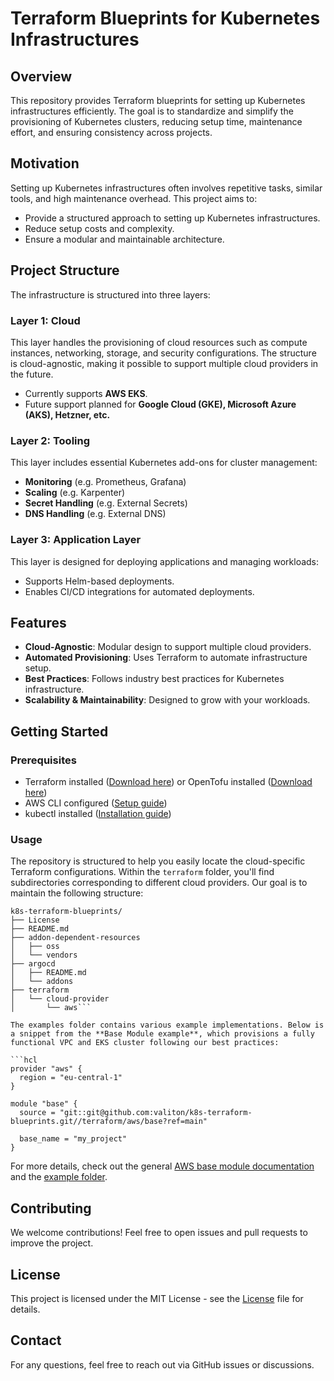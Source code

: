 # Terraform Blueprints for Kubernetes Infrastructures

## Overview

This repository provides Terraform blueprints for setting up Kubernetes infrastructures efficiently. The goal is to standardize and simplify the provisioning of Kubernetes clusters, reducing setup time, maintenance effort, and ensuring consistency across projects.

## Motivation

Setting up Kubernetes infrastructures often involves repetitive tasks, similar tools, and high maintenance overhead. This project aims to:

- Provide a structured approach to setting up Kubernetes infrastructures.
- Reduce setup costs and complexity.
- Ensure a modular and maintainable architecture.

## Project Structure

The infrastructure is structured into three layers:

### **Layer 1: Cloud**

This layer handles the provisioning of cloud resources such as compute instances, networking, storage, and security configurations. The structure is cloud-agnostic, making it possible to support multiple cloud providers in the future.

- Currently supports **AWS EKS**.
- Future support planned for **Google Cloud (GKE), Microsoft Azure (AKS), Hetzner, etc.**

### **Layer 2: Tooling**

This layer includes essential Kubernetes add-ons for cluster management:

- **Monitoring** (e.g. Prometheus, Grafana)
- **Scaling** (e.g. Karpenter)
- **Secret Handling** (e.g. External Secrets)
- **DNS Handling** (e.g. External DNS)

### **Layer 3: Application Layer**

This layer is designed for deploying applications and managing workloads:

- Supports Helm-based deployments.
- Enables CI/CD integrations for automated deployments.

## Features

- **Cloud-Agnostic**: Modular design to support multiple cloud providers.
- **Automated Provisioning**: Uses Terraform to automate infrastructure setup.
- **Best Practices**: Follows industry best practices for Kubernetes infrastructure.
- **Scalability & Maintainability**: Designed to grow with your workloads.

## Getting Started

### Prerequisites

- Terraform installed ([Download here](https://www.terraform.io/downloads.html)) or OpenTofu installed ([Download here](https://opentofu.org/docs/intro/install/]))
- AWS CLI configured ([Setup guide](https://docs.aws.amazon.com/cli/latest/userguide/install-cliv2.html))
- kubectl installed ([Installation guide](https://kubernetes.io/docs/tasks/tools/))

### Usage

The repository is structured to help you easily locate the cloud-specific Terraform configurations. Within the `terraform` folder, you'll find subdirectories corresponding to different cloud providers. Our goal is to maintain the following structure:

```
k8s-terraform-blueprints/
├── License
├── README.md
├── addon-dependent-resources
│   ├── oss
│   └── vendors
├── argocd
│   ├── README.md
│   └── addons
├── terraform
│   └── cloud-provider
│       └── aws```

The examples folder contains various example implementations. Below is a snippet from the **Base Module example**, which provisions a fully functional VPC and EKS cluster following our best practices:

```hcl
provider "aws" {
  region = "eu-central-1"
}

module "base" {
  source = "git::git@github.com:valiton/k8s-terraform-blueprints.git//terraform/aws/base?ref=main"
 
  base_name = "my_project"
}
```

For more details, check out the general [AWS base module documentation](./terraform/cloud-provideraws/base/) and the [example folder](./terraform/cloud-provider/aws/examples/).

## Contributing

We welcome contributions! Feel free to open issues and pull requests to improve the project.

## License

This project is licensed under the MIT License - see the [License](License) file for details.

## Contact

For any questions, feel free to reach out via GitHub issues or discussions.


